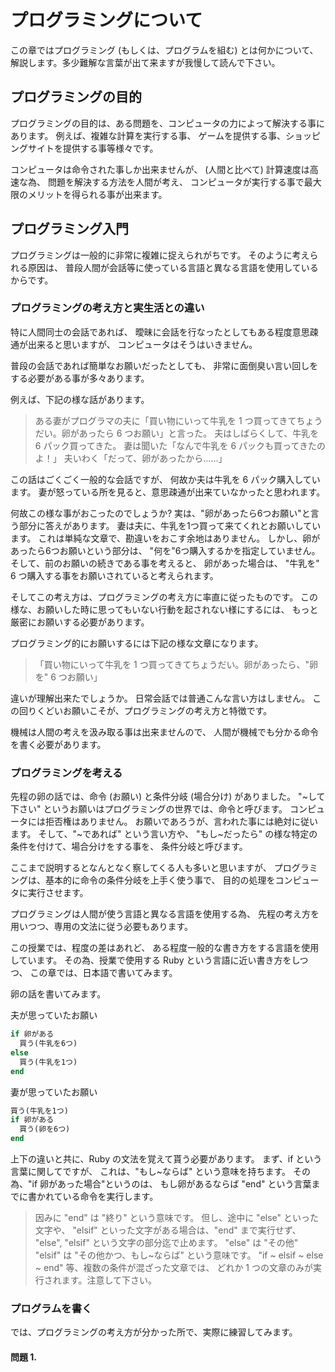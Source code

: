 プログラミングについて
===================

この章ではプログラミング (もしくは、プログラムを組む) とは何かについて、
解説します。多少難解な言葉が出て来ますが我慢して読んで下さい。

## プログラミングの目的

プログラミングの目的は、ある問題を、コンピュータの力によって解決する事にあります。
例えば、複雑な計算を実行する事、
ゲームを提供する事、ショッピングサイトを提供する事等様々です。

コンピュータは命令された事しか出来ませんが、
(人間と比べて) 計算速度は高速な為、
問題を解決する方法を人間が考え、
コンピュータが実行する事で最大限のメリットを得られる事が出来ます。

## プログラミング入門

プログラミングは一般的に非常に複雑に捉えられがちです。
そのように考えられる原因は、
普段人間が会話等に使っている言語と異なる言語を使用しているからです。

### プログラミングの考え方と実生活との違い

特に人間同士の会話であれば、
曖昧に会話を行なったとしてもある程度意思疎通が出来ると思いますが、
コンピュータはそうはいきません。

普段の会話であれば簡単なお願いだったとしても、
非常に面倒臭い言い回しをする必要がある事が多々あります。

例えば、下記の様な話があります。
> ある妻がプログラマの夫に「買い物にいって牛乳を 1 つ買ってきてちょうだい。卵があったら 6 つお願い」と言った。
> 夫はしばらくして、牛乳を 6 パック買ってきた。
> 妻は聞いた「なんで牛乳を 6 パックも買ってきたのよ！」
> 夫いわく「だって、卵があったから……」

この話はごくごく一般的な会話ですが、
何故か夫は牛乳を 6 パック購入しています。
妻が怒っている所を見ると、意思疎通が出来ていなかったと思われます。

何故この様な事がおこったのでしょうか?
実は、"卵があったら6つお願い"と言う部分に答えがあります。
妻は夫に、牛乳を1つ買って来てくれとお願いしています。
これは単純な文章で、勘違いをおこす余地はありません。
しかし、卵があったら6つお願いという部分は、
"何を"6つ購入するかを指定していません。
そして、前のお願いの続きである事を考えると、
卵があった場合は、
"牛乳を" 6 つ購入する事をお願いされていると考えられます。

そしてこの考え方は、プログラミングの考え方に率直に従ったものです。
この様な、お願いした時に思ってもいない行動を起されない様にするには、
もっと厳密にお願いする必要があります。

プログラミング的にお願いするには下記の様な文章になります。
> 「買い物にいって牛乳を 1 つ買ってきてちょうだい。卵があったら、"卵を" 6 つお願い」

違いが理解出来たでしょうか。
日常会話では普通こんな言い方はしません。
この回りくどいお願いこそが、プログラミングの考え方と特徴です。

機械は人間の考えを汲み取る事は出来ませんので、
人間が機械でも分かる命令を書く必要があります。

### プログラミングを考える

先程の卵の話では、命令 (お願い) と条件分岐 (場合分け) がありました。
"~して下さい" というお願いはプログラミングの世界では、命令と呼びます。
コンピュータには拒否権はありません。
お願いであろうが、言われた事には絶対に従います。
そして、"~であれば" という言い方や、
"もし~だったら" の様な特定の条件を付けて、場合分けをする事を、
条件分岐と呼びます。

ここまで説明するとなんとなく察してくる人も多いと思いますが、
プログラミングは、基本的に命令の条件分岐を上手く使う事で、
目的の処理をコンピュータに実行させます。

プログラミングは人間が使う言語と異なる言語を使用する為、
先程の考え方を用いつつ、専用の文法に従う必要もあります。

この授業では、程度の差はあれど、
ある程度一般的な書き方をする言語を使用しています。
その為、授業で使用する Ruby という言語に近い書き方をしつつ、
この章では、日本語で書いてみます。

卵の話を書いてみます。

夫が思っていたお願い
```Ruby
if 卵がある
  買う(牛乳を6つ)
else
  買う(牛乳を1つ)
end
```

妻が思っていたお願い
```Ruby
買う(牛乳を1つ)
if 卵がある
  買う(卵を6つ)
end
```

上下の違いと共に、Ruby の文法を覚えて貰う必要があります。
まず、if という言葉に関してですが、
これは、"もし~ならば" という意味を持ちます。
その為、"if 卵があった場合"というのは、
もし卵があるならば "end" という言葉までに書かれている命令を実行します。
> 因みに "end" は "終り" という意味です。
但し、途中に "else" といった文字や、
"elsif" といった文字がある場合は、"end" まで実行せず、
"else", "elsif" という文字の部分迄で止めます。
> "else" は "その他" "elsif" は "その他かつ、もし~ならば" という意味です。
"if ~ elsif ~ else ~ end" 等、複数の条件が混ざった文章では、
どれか 1 つの文章のみが実行されます。注意して下さい。

### プログラムを書く

では、プログラミングの考え方が分かった所で、実際に練習してみます。

#### 問題 1. 
